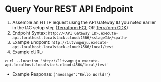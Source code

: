 # Query Your REST API Endpoint
1. Assemble an HTTP request using the API Gateway ID you noted earlier in the IAC setup step ([Terraform HCL](./iac/terraform-hcl.md) OR [Terraform CDK](./iac/terraform-cdk.md))
2. Endpoint Syntax: `http://<API Gateway ID>.execute-api.localhost.localstack.cloud:4566/<stageId>/<path>`
3. Example Endpoint: `http://1ltvwqpuju.execute-api.localhost.localstack.cloud:4566/local/test`
4. Example cURL:

```shell
curl --location 'http://1ltvwqpuju.execute-api.localhost.localstack.cloud:4566/local/test'
```

- Example Response: `{"message":"Hello World!"}`